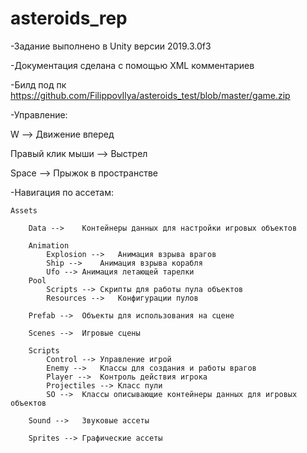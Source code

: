 # asteroids_rep

-Задание выполнено в Unity версии 2019.3.0f3

-Документация сделана с помощью XML комментариев

-Билд под пк https://github.com/FilippovIlya/asteroids_test/blob/master/game.zip

-Управление:

  W	--> Движение вперед
  
  Правый клик мыши -->	Выстрел
  
  Space -->	Прыжок в пространстве


-Навигация по ассетам:

	Assets					
					
		Data -->	Контейнеры данных для настройки игровых объектов

		Animation				
			Explosion -->	Анимация взрыва врагов		
			Ship -->	Анимация взрыва корабля		
			Ufo -->	Анимация летающей тарелки					
		Pool				
			Scripts	--> Скрипты для работы пула объектов		
			Resources -->	Конфигурации пулов		

		Prefab -->	Объекты для использования на сцене			

		Scenes -->	Игровые сцены			

		Scripts				
			Control -->	Управление игрой		
			Enemy -->	Классы для создания и работы врагов		
			Player -->	Контроль действия игрока		
			Projectiles -->	Класс пули		
			SO -->	Классы описывающие контейнеры данных для игровых объектов		

		Sound -->	Звуковые ассеты			

		Sprites -->	Графические ассеты			
